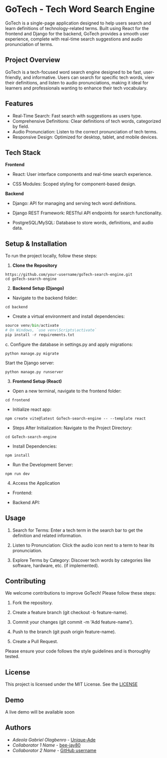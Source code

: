 # GoTech - Tech Word Search Engine


GoTech is a single-page application designed to help users search and learn definitions of technology-related terms. Built using React for the frontend and Django for the backend, GoTech provides a smooth user experience, complete with real-time search suggestions and audio pronunciation of terms.



## Project Overview
GoTech is a tech-focused word search engine designed to be fast, user-friendly, and informative. Users can search for specific tech words, view their definitions, and listen to audio pronunciations, making it ideal for learners and professionals wanting to enhance their tech vocabulary.

## Features

- Real-Time Search: Fast search with suggestions as users type.
- Comprehensive Definitions: Clear definitions of tech words, categorized by field.
- Audio Pronunciation: Listen to the correct pronunciation of tech terms.
- Responsive Design: Optimized for desktop, tablet, and mobile devices.


## Tech Stack

**Frontend**

- React: User interface components and real-time search experience.

- CSS Modules: Scoped styling for component-based design.

**Backend**

- Django: API for managing and serving tech word definitions.

- Django REST Framework: RESTful API endpoints for search functionality.

- PostgreSQL/MySQL: Database to store words, definitions, and audio data.



## Setup & Installation

To run the project locally, follow these steps:

1. **Clone the Repository**

```git clone 
https://github.com/your-username/goTech-search-engine.git
cd goTech-search-engine
```

2. **Backend Setup (Django)**

- Navigate to the backend folder:

```cd backend ```

- Create a virtual environment and install dependencies:

```python -m venv venv
source venv/bin/activate
# On Windows, `use venv\Scripts\activate`
pip install -r requirements.txt
```
c. Configure the database in settings.py and apply migrations:

```python manage.py migrate```

Start the Django server:

```python manage.py runserver```


3. **Frontend Setup (React)**

- Open a new terminal, navigate to the frontend folder:

```cd frontend```

- Initialize react app:

```npm create vite@latest GoTech-search-engine -- --template react```

- Steps After Initialization: 
  Navigate to the Project Directory:

```cd GoTech-search-engine```
- Install Dependencies:

```npm install```

- Run the Development Server:

```npm run dev```

4. Access the Application

- Frontend: 

- Backend API: 






    
## Usage


1. Search for Terms: Enter a tech term in the search bar to get the definition and related information.


2. Listen to Pronunciation: Click the audio icon next to a term to hear its pronunciation.


3. Explore Terms by Category: Discover tech words by categories like software, hardware, etc. (if implemented).



## Contributing

We welcome contributions to improve GoTech! Please follow these steps:

1. Fork the repository.


2. Create a feature branch (git checkout -b feature-name).


3. Commit your changes (git commit -m 'Add feature-name').


4. Push to the branch (git push origin feature-name).


5. Create a Pull Request.



Please ensure your code follows the style guidelines and is thoroughly tested.

## License

This project is licensed under the MIT License. See the [LICENSE](https://github.com/Unique-Ade/GoTech-search-engine/blob/main/LICENSE.txt) 


## Demo

A live demo will be available soon


## Authors

- *Adeola Gabriel Olagbenro* - [Unique-Ade](https://github.com/Unique-Ade)
- *Collaborator 1 Name* - [bee-jay80](https://github.com/bee-jay80)
- *Collaborator 2 Name* - [GitHub username](https://github.com/username)



